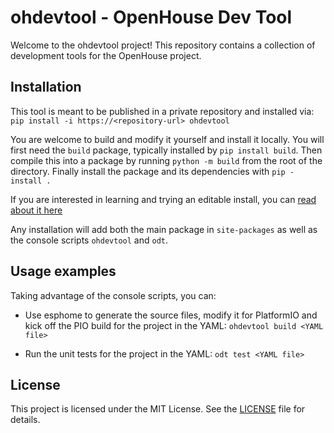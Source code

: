 # ohdevtool - OpenHouse Dev Tool

Welcome to the ohdevtool project! This repository contains a collection of development tools for the OpenHouse project.

## Installation

This tool is meant to be published in a private repository and installed via: `pip install -i https://<repository-url> ohdevtool`

You are welcome to build and modify it yourself and install it locally.  You will first need the `build` package, typically installed by `pip install build`.
Then compile this into a package by running `python -m build` from the root of the directory.  Finally install the package and its dependencies with `pip -install .`

If you are interested in learning and trying an editable install, you can [read about it here](https://setuptools.pypa.io/en/latest/userguide/development_mode.html)

Any installation will add both the main package in `site-packages` as well as the console scripts `ohdevtool` and `odt`.

## Usage examples

Taking advantage of the console scripts, you can: 

- Use esphome to generate the source files, modify it for PlatformIO and kick off the PIO build for the project in the YAML:
    `ohdevtool build <YAML file>`

- Run the unit tests for the project in the YAML:
    `odt test <YAML file>`

## License

This project is licensed under the MIT License. See the [LICENSE](LICENSE) file for details.
